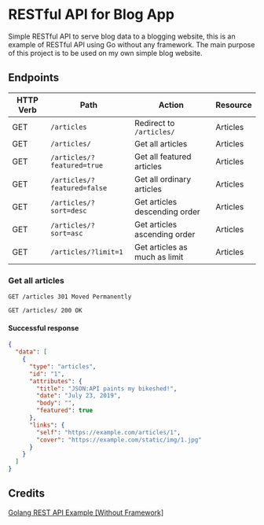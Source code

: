 # RESTful API for Blog App

Simple RESTful API to serve blog data to a blogging website, this is an example of RESTful API using Go without any
framework. The main purpose of this project is to be used on my own simple blog website.

## Endpoints

| HTTP Verb | Path                        | Action                        | Resource |
| --------- | --------------------------- | ----------------------------- | -------- |
| GET       | `/articles`                 | Redirect to `/articles/`      | Articles |
| GET       | `/articles/`                | Get all articles              | Articles |
| GET       | `/articles/?featured=true`  | Get all featured articles     | Articles |
| GET       | `/articles/?featured=false` | Get all ordinary articles     | Articles |
| GET       | `/articles/?sort=desc`      | Get articles descending order | Articles |
| GET       | `/articles/?sort=asc`       | Get articles ascending order  | Articles |
| GET       | `/articles/?limit=1`        | Get articles as much as limit | Articles |

### Get all articles

```http request
GET /articles 301 Moved Permanently
```

```http request
GET /articles/ 200 OK
```

#### Successful response

```json
{
  "data": [
    {
      "type": "articles",
      "id": "1",
      "attributes": {
        "title": "JSON:API paints my bikeshed!",
        "date": "July 23, 2019",
        "body": "",
        "featured": true
      },
      "links": {
        "self": "https://example.com/articles/1",
        "cover": "https://example.com/static/img/1.jpg"
      }
    }
  ]
}
```

## Credits

[Golang REST API Example [Without Framework]](https://golang.cafe/blog/golang-rest-api-example.html)